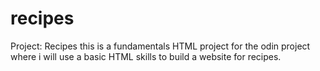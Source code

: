 # recipes
Project: Recipes
this is a fundamentals HTML project for the odin project where i will 
use a basic HTML skills to build a website for recipes.
